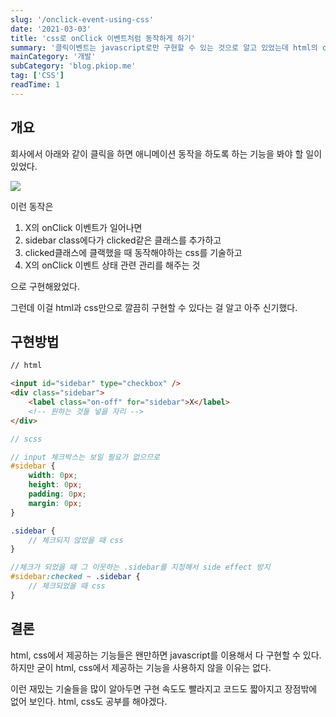 ```yaml
---
slug: '/onclick-event-using-css'
date: '2021-03-03'
title: 'css로 onClick 이벤트처럼 동작하게 하기'
summary: '클릭이벤트는 javascript로만 구현할 수 있는 것으로 알고 있었는데 html의 checkbox와 checked 속성으로 클릭 이벤트를 간단하게 구현할 수 있는 내용에 대해 알게되어 쓰게된 글'
mainCategory: '개발'
subCategory: 'blog.pkiop.me'
tag: ['CSS']
readTime: 1
---
```


## 개요

회사에서 아래와 같이 클릭을 하면 애니메이션 동작을 하도록 하는 기능을 봐야 할 일이 있었다.

<img src="https://user-images.githubusercontent.com/34783156/109820456-5772e780-7c78-11eb-958a-fa47f9ec0aca.gif"></img>

이런 동작은

1. X의 onClick 이벤트가 일어나면
2. sidebar class에다가 clicked같은 클래스를 추가하고
3. clicked클래스에 클랙했을 때 동작해야하는 css를 기술하고
4. X의 onClick 이벤트 상태 관련 관리를 해주는 것

으로 구현해왔었다.

그런데 이걸 html과 css만으로 깔끔히 구현할 수 있다는 걸 알고 아주 신기했다.

## 구현방법

```html
// html

<input id="sidebar" type="checkbox" />
<div class="sidebar">
    <label class="on-off" for="sidebar">X</label>
    <!-- 원하는 것들 넣을 자리 -->
</div>
```

```scss
// scss

// input 체크박스는 보일 필요가 없으므로
#sidebar {
    width: 0px;
    height: 0px;
    padding: 0px;
    margin: 0px;
}

.sidebar {
    // 체크되지 않았을 때 css
}

//체크가 되었을 때 그 이웃하는 .sidebar를 지정해서 side effect 방지
#sidebar:checked ~ .sidebar {
    // 체크되었을 때 css
}
```

## 결론

html, css에서 제공하는 기능들은 왠만하면 javascript를 이용해서 다 구현할 수 있다. 하지만 굳이 html, css에서 제공하는 기능을 사용하지 않을 이유는 없다.

이런 재밌는 기술들을 많이 알아두면 구현 속도도 빨라지고 코드도 짧아지고 장점밖에 없어 보인다. html, css도 공부를 해야겠다.
